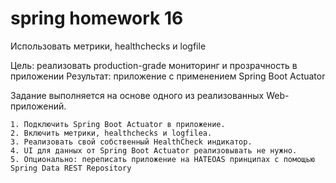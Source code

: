 # spring homework 16

Использовать метрики, healthchecks и logfile

Цель: реализовать production-grade мониторинг и прозрачность в приложении
Результат: приложение с применением Spring Boot Actuator

Задание выполняется на основе одного из реализованных Web-приложений.

    1. Подключить Spring Boot Actuator в приложение.
    2. Включить метрики, healthchecks и logfileа.
    3. Реализовать свой собственный HealthCheck индикатор.
    4. UI для данных от Spring Boot Actuator реализовывать не нужно.
    5. Опционально: переписать приложение на HATEOAS принципах с помощью Spring Data REST Repository

